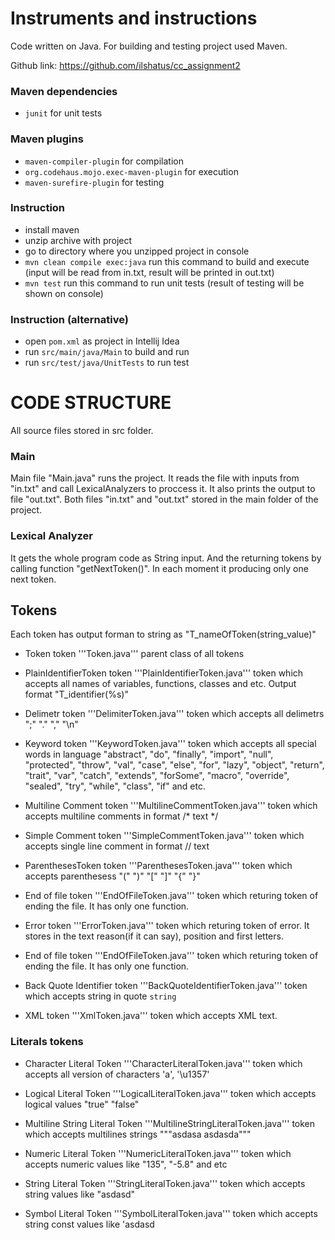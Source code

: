 # Instruments and instructions

Code written on Java. For building and testing project used Maven.

Github link: https://github.com/ilshatus/cc_assignment2

### Maven dependencies
- ```junit``` for unit tests
### Maven plugins
- ```maven-compiler-plugin``` for compilation
- ```org.codehaus.mojo.exec-maven-plugin``` for execution
- ```maven-surefire-plugin``` for testing
### Instruction
- install maven
- unzip archive with project
- go to directory where you unzipped project in console
- ```mvn clean compile exec:java``` run this command to build and execute (input will be read from in.txt, result will be printed in out.txt)
- ```mvn test``` run this command to run unit tests (result of testing will be shown on console)
### Instruction (alternative) 
- open ```pom.xml``` as project in Intellij Idea
- run ```src/main/java/Main``` to build and run
- run ```src/test/java/UnitTests``` to run test


# CODE STRUCTURE
All source files stored in src folder.
### Main 
Main file "Main.java" runs the project. It reads the file with inputs from "in.txt" and call LexicalAnalyzers to proccess it. It also prints the output to file "out.txt". Both files "in.txt" and "out.txt" stored in the main folder of the project.

### Lexical Analyzer

It gets the whole program code as String input. And the returning tokens by calling function "getNextToken()". In each moment it producing only one next token.  

## Tokens

Each token has output forman to string as "T_nameOfToken(string_value)" 

- Token token '''Token.java''' parent class of all tokens

- PlainIdentifierToken token '''PlainIdentifierToken.java''' token which accepts all names of variables, functions, classes and etc.
Output format "T_identifier(%s)"

- Delimetr token '''DelimiterToken.java''' token which accepts all delimetrs ";" "." "," "\n" 

- Keyword token '''KeywordToken.java''' token which accepts all special words in language "abstract", "do", "finally", "import", "null", "protected", "throw", "val", "case", "else", "for", "lazy", "object", "return", "trait", "var", "catch",  "extends", "forSome", "macro", "override", "sealed", "try", "while", "class", "if" and etc.
     
- Multiline Comment token '''MultilineCommentToken.java''' token which accepts multiline comments in format /* text */

- Simple Comment token '''SimpleCommentToken.java''' token which accepts single line comment in format // text

- ParenthesesToken token '''ParenthesesToken.java''' token which accepts parenthesess "(" ")" "\[" "\]" "{" "}"

- End of file  token '''EndOfFileToken.java''' token which returing token of ending the file. It has only one function.

- Error  token '''ErrorToken.java''' token which returing token of error. It stores in the text reason(if it can say), position and first letters.

- End of file  token '''EndOfFileToken.java''' token which returing token of ending the file. It has only one function.

- Back Quote Identifier  token '''BackQuoteIdentifierToken.java''' token which accepts string in quote `string`

- XML  token '''XmlToken.java''' token which accepts XML text.

### Literals tokens

- Character Literal Token '''CharacterLiteralToken.java''' token which accepts all version of characters 'a', '\u1357' 
- Logical Literal Token '''LogicalLiteralToken.java''' token which accepts logical values "true" "false"
- Multiline String Literal Token '''MultilineStringLiteralToken.java''' token which accepts multilines strings """asdasa
asdasda"""
- Numeric Literal Token '''NumericLiteralToken.java''' token which accepts numeric values like "135", "-5.8" and etc

- String Literal Token '''StringLiteralToken.java''' token which accepts string values like "asdasd"

- Symbol Literal Token '''SymbolLiteralToken.java''' token which accepts string const values like 'asdasd





